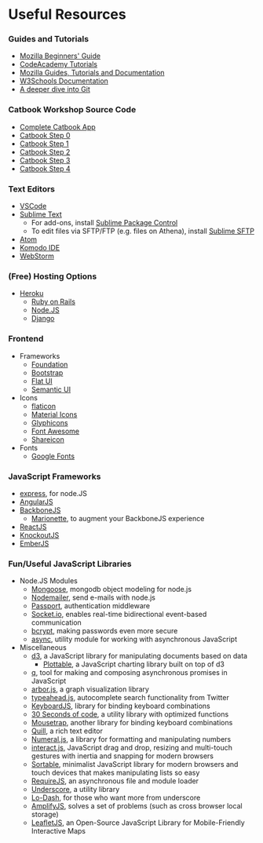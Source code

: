 # Useful Resources

### Guides and Tutorials

- [Mozilla Beginners' Guide](https://developer.mozilla.org/en-US/docs/Learn/Getting_started_with_the_web)
- [CodeAcademy Tutorials](https://www.codecademy.com/)
- [Mozilla Guides, Tutorials and Documentation](http://developer.mozilla.org/en-US/)
- [W3Schools Documentation](https://www.w3schools.com/)
- [A deeper dive into Git](https://www.atlassian.com/git/tutorials/learn-git-with-bitbucket-cloud)

### Catbook Workshop Source Code

- [Complete Catbook App](https://github.com/mit6148-workshops/catbook)
- [Catbook Step 0](https://github.com/mit6148-workshops/catbook-workshop0)
- [Catbook Step 1](https://github.com/mit6148-workshops/catbook-workshop1)
- [Catbook Step 2](https://github.com/mit6148-workshops/catbook-workshop2)
- [Catbook Step 3](https://github.com/mit6148-workshops/catbook-workshop3)
- [Catbook Step 4](https://github.com/mit6148-workshops/catbook-workshop4)

### Text Editors

- [VSCode](https://code.visualstudio.com/)
- [Sublime Text](http://www.sublimetext.com/)
  - For add-ons, install [Sublime Package Control](https://sublime.wbond.net/installation#st2)
  - To edit files via SFTP/FTP (e.g. files on Athena), install [Sublime SFTP](http://wbond.net/sublime_packages/sftp)
- [Atom](https://atom.io/)
- [Komodo IDE](http://komodoide.com/)
- [WebStorm](https://www.jetbrains.com/webstorm/)

### (Free) Hosting Options

- [Heroku](https://www.heroku.com/)
  - [Ruby on Rails](https://devcenter.heroku.com/articles/getting-started-with-rails4#deploy-your-application-to-heroku)
  - [Node.JS](https://devcenter.heroku.com/articles/getting-started-with-nodejs#introduction)
  - [Django](https://devcenter.heroku.com/articles/getting-started-with-django)

### Frontend

- Frameworks
  - [Foundation](http://foundation.zurb.com/)
  - [Bootstrap](http://getbootstrap.com/)
  - [Flat UI](http://designmodo.github.io/Flat-UI/)
  - [Semantic UI](http://semantic-ui.com/)
- Icons
  - [flaticon](http://www.flaticon.com/)
  - [Material Icons](https://material.io/icons/)
  - [Glyphicons](http://getbootstrap.com/components/)
  - [Font Awesome](http://fontawesome.io/)
  - [Shareicon](https://www.shareicon.net/)
- Fonts
  - [Google Fonts](https://fonts.google.com/)

### JavaScript Frameworks

- [express](https://www.npmjs.com/package/express), for node.JS
- [AngularJS](https://angular.io/)
- [BackboneJS](http://backbonejs.org/)
  - [Marionette](http://marionettejs.com/), to augment your BackboneJS experience
- [ReactJS](http://facebook.github.io/react/)
- [KnockoutJS](http://knockoutjs.com/)
- [EmberJS](http://emberjs.com/)

### Fun/Useful JavaScript Libraries

- Node.JS Modules
  - [Mongoose](http://mongoosejs.com/), mongodb object modeling for node.js
  - [Nodemailer](http://adilapapaya.com/docs/nodemailer/), send e-mails with node.js
  - [Passport](http://passportjs.org/), authentication middleware
  - [Socket.io](http://socket.io/), enables real-time bidirectional event-based communication
  - [bcrypt](https://www.npmjs.com/package/bcrypt), making passwords even more secure
  - [async](https://github.com/caolan/async), utility module for working with asynchronous JavaScript
- Miscellaneous
  - [d3](http://d3js.org/), a JavaScript library for manipulating documents based on data
    - [Plottable](http://plottablejs.org/), a JavaScript charting library built on top of d3
  - [q](https://github.com/kriskowal/q), tool for making and composing asynchronous promises in JavaScript
  - [arbor.js](http://arborjs.org/), a graph visualization library
  - [typeahead.js](https://github.com/twitter/typeahead.js/), autocomplete search functionality from Twitter
  - [KeyboardJS](http://robertwhurst.github.io/KeyboardJS/), library for binding keyboard combinations
  - [30 Seconds of code](https://30secondsofcode.org/), a utility library with optimized functions
  - [Mousetrap](http://craig.is/killing/mice), another library for binding keyboard combinations
  - [Quill](http://quilljs.com/), a rich text editor
  - [Numeral.js](http://numeraljs.com/), a library for formatting and manipulating numbers
  - [interact.js](http://interactjs.io/), JavaScript drag and drop, resizing and multi-touch gestures with inertia and snapping for modern browsers
  - [Sortable](http://rubaxa.github.io/Sortable/), minimalist JavaScript library for modern browsers and touch devices that makes manipulating lists so easy
  - [RequireJS](http://requirejs.org/), an asynchronous file and module loader
  - [Underscore](http://underscorejs.org/), a utility library
  - [Lo-Dash](https://lodash.com/), for those who want more from underscore
  - [AmplifyJS](http://amplifyjs.com/), solves a set of problems (such as cross browser local storage)
  - [LeafletJS](http://leafletjs.com/), an Open-Source JavaScript Library for Mobile-Friendly Interactive Maps

